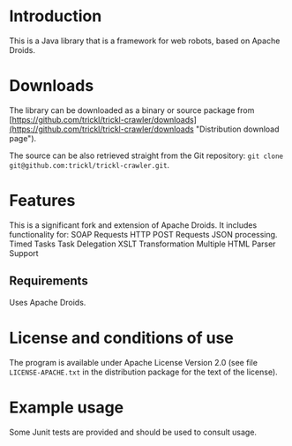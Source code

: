Introduction
============
This is a Java library that is a framework for web robots, based on Apache Droids.

Downloads
=========
The library can be downloaded as a binary or source package from [https://github.com/trickl/trickl-crawler/downloads](https://github.com/trickl/trickl-crawler/downloads "Distribution download page").

The source can be also retrieved straight from the Git repository: `git clone git@github.com:trickl/trickl-crawler.git`.

Features
========
This is a significant fork and extension of Apache Droids.
It includes functionality for:
SOAP Requests
HTTP POST Requests
JSON processing.
Timed Tasks
Task Delegation
XSLT Transformation
Multiple HTML Parser Support

Requirements
------------
Uses Apache Droids.


License and conditions of use
=============================
The program is available under Apache License Version 2.0 (see file `LICENSE-APACHE.txt` in the distribution package for the text of the license).

Example usage
=============
Some Junit tests are provided and should be used to consult usage.
